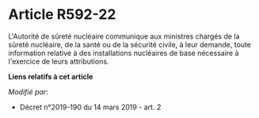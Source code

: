 # Article R592-22

L'Autorité de sûreté nucléaire communique aux ministres chargés de la sûreté nucléaire, de la santé ou de la sécurité civile,
à leur demande, toute information relative à des installations nucléaires de base nécessaire à l'exercice de leurs
attributions.

**Liens relatifs à cet article**

_Modifié par_:

  - Décret n°2019-190 du 14 mars 2019 - art. 2
